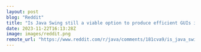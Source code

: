 ```yaml
---
layout: post
blog: "Reddit"
title: "Is Java Swing still a viable option to produce efficient GUIs in 2023?"
date: 2023-11-22T16:13:28Z
image: images/reddit.png
remote_url: "https://www.reddit.com/r/java/comments/181cva9/is_java_swing_still_a_viable_option_to_produce/"
---
```

